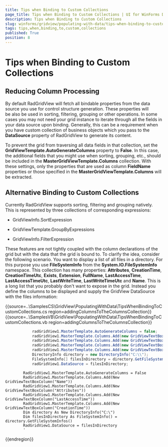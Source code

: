 ```yaml
---
title: Tips when Binding to Custom Collections
page_title: Tips when Binding to Custom Collections | UI for WinForms Documentation
description: Tips when Binding to Custom Collections
slug: winforms/gridview/populating-with-data/tips-when-binding-to-custom-collections
tags: tips,when,binding,to,custom,collections
published: True
position: 8
---
```


# Tips when Binding to Custom Collections



## Reducing Column Processing

By default RadGridView will fetch all bindable properties from the data source you use for control structure generation. These properties will be also be used in sorting, filtering, grouping or other operations. In some cases you may not need your grid instance to iterate through all the fields in your data source upon binding. Generally, this can be a requirement when you have custom collection of business objects which you pass to the __DataSource__ property of RadGridView to generate its content.

To prevent the grid from traversing all data fields in that collection, set the __GridViewTemplate.AutoGenerateColumns__ property to __False__. In this case, the additional fields that you might use when sorting, grouping, etc., should be included in the __MasterGridViewTemplate.Columns__ collection. With these settings, only the properties that are used as column __FieldName__ properties or those specified in the __MasterGridViewTemplate.Columns__ will be extracted.

## Alternative Binding to Custom Collections

Currently RadGridView supports sorting, filtering and grouping natively. This is represented by three collections of corresponding expressions:

* GridViewInfo.SortExpression 

* GridViewTemplate.GroupByExpressions 

* GridViewInfo.FilterExpression

These features are not tightly coupled with the column declarations of the grid but with the data that the grid is bound to. To clarify the idea, consider the following scenario. You want to display a list of all files in a directory. For this purpose you use __FileSystemInfo__ from the __System.IO.FileSystemInfo__ namespace. This collection has many properties: __Attributes__, __CreationTime__, __CreationTimeUtc__, __Exists__, __Extension__, __FullName__, __LastAccessTime__, __LastAccessTimeUtc__, __LastWriteTime__, __LastWriteTimeUtc__ and __Name__. This is a long list that you probably don't want to expose in the grid. Instead you define the columns to be displayed and supply the GridView DataSource with the files information:

{{source=..\SamplesCS\GridView\PopulatingWithData\TipsWhenBindingToCustomCollections.cs region=addingColumnsToTheColumnsCollection}} 
{{source=..\SamplesVB\GridView\PopulatingWithData\TipsWhenBindingToCustomCollections.vb region=addingColumnsToTheColumnsCollection}} 

````C#
            radGridView1.MasterTemplate.AutoGenerateColumns = false;
            radGridView1.MasterTemplate.Columns.Add(new GridViewTextBoxColumn("Name"));
            radGridView1.MasterTemplate.Columns.Add(new GridViewTextBoxColumn("Attributes"));
            radGridView1.MasterTemplate.Columns.Add(new GridViewTextBoxColumn("LastAccessTime"));
            radGridView1.MasterTemplate.Columns.Add(new GridViewTextBoxColumn("CreationTime"));
            DirectoryInfo directory = new DirectoryInfo("C:\\");
            FileSystemInfo[] filesInDirectory = directory.GetFileSystemInfos();
            radGridView1.DataSource = filesInDirectory;
````
````VB.NET
        RadGridView1.MasterTemplate.AutoGenerateColumns = False
        RadGridView1.MasterTemplate.Columns.Add(New GridViewTextBoxColumn("Name"))
        RadGridView1.MasterTemplate.Columns.Add(New GridViewTextBoxColumn("Attributes"))
        RadGridView1.MasterTemplate.Columns.Add(New GridViewTextBoxColumn("LastAccessTime"))
        RadGridView1.MasterTemplate.Columns.Add(New GridViewTextBoxColumn("CreationTime"))
        Dim directory As New DirectoryInfo("C:\")
        Dim filesInDirectory As FileSystemInfo() = directory.GetFileSystemInfos()
        RadGridView1.DataSource = filesInDirectory
        '
````

{{endregion}} 



